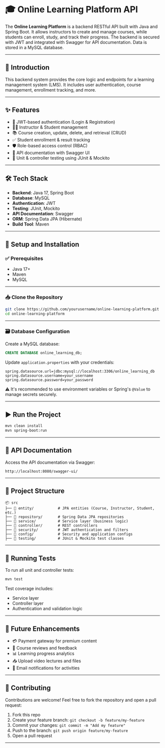 # 🎓 Online Learning Platform API

The **Online Learning Platform** is a backend RESTful API built with Java and Spring Boot. It allows instructors to create and manage courses, while students can enroll, study, and track their progress. The backend is secured with JWT and integrated with Swagger for API documentation. Data is stored in a MySQL database.

---

## 🧾 Introduction

This backend system provides the core logic and endpoints for a learning management system (LMS). It includes user authentication, course management, enrollment tracking, and more.

---

## ✨ Features

- 🔐 JWT-based authentication (Login & Registration)
- 👨‍🏫 Instructor & Student management
- 📚 Course creation, update, delete, and retrieval (CRUD)
- ✅ Student enrollment & result tracking
- 🛡️ Role-based access control (RBAC)
- 📄 API documentation with Swagger UI
- 🧪 Unit & controller testing using JUnit & Mockito

---

## 🛠️ Tech Stack

- **Backend**: Java 17, Spring Boot
- **Database**: MySQL
- **Authentication**: JWT
- **Testing**: JUnit, Mockito
- **API Documentation**: Swagger
- **ORM**: Spring Data JPA (Hibernate)
- **Build Tool**: Maven

---

## 🚀 Setup and Installation

### ✅ Prerequisites

- Java 17+
- Maven
- MySQL

---

### 📥 Clone the Repository

```bash
git clone https://github.com/yourusername/online-learning-platform.git
cd online-learning-platform
```

---

### 🗃️ Database Configuration

Create a MySQL database:

```sql
CREATE DATABASE online_learning_db;
```

Update `application.properties` with your credentials:

```properties
spring.datasource.url=jdbc:mysql://localhost:3306/online_learning_db
spring.datasource.username=your_username
spring.datasource.password=your_password
```

⚠️ It's recommended to use environment variables or Spring's `@Value` to manage secrets securely.

---

## ▶️ Run the Project

```bash
mvn clean install
mvn spring-boot:run
```

---

## 📘 API Documentation

Access the API documentation via Swagger:

```
http://localhost:8080/swagger-ui/
```

---

## 🧩 Project Structure

```
📦 src
├── 📁 entity/           # JPA entities (Course, Instructor, Student, etc.)
├── 📁 repository/       # Spring Data JPA repositories
├── 📁 service/          # Service layer (business logic)
├── 📁 controller/       # REST controllers
├── 📁 security/         # JWT authentication and filters
├── 📁 config/           # Security and application configs
├── 📁 testing/          # JUnit & Mockito test classes
```

---

## 🧪 Running Tests

To run all unit and controller tests:

```bash
mvn test
```

Test coverage includes:
- Service layer
- Controller layer
- Authentication and validation logic

---

## 🔮 Future Enhancements

- 💳 Payment gateway for premium content
- 📝 Course reviews and feedback
- 📊 Learning progress analytics
- 📥 Upload video lectures and files
- 🔔 Email notifications for activities

---

## 🤝 Contributing

Contributions are welcome! Feel free to fork the repository and open a pull request:

1. Fork this repo
2. Create your feature branch: `git checkout -b feature/my-feature`
3. Commit your changes: `git commit -m "Add my feature"`
4. Push to the branch: `git push origin feature/my-feature`
5. Open a pull request

---


